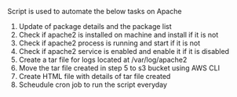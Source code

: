 Script is used to automate the below tasks on Apache
1. Update of package details and the package list
2. Check if apache2 is installed on machine and install if it is not
3. Check if apache2 process is running and start if it is not
4. Check if apache2 service is enabled and enable it if it is disabled
5. Create a tar file for logs located at /var/log/apache2
6. Move the tar file created in step 5 to s3 bucket using AWS CLI
7. Create HTML file with details of tar file created
8. Scheudule cron job to run the script everyday
